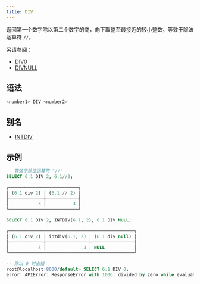 ```yaml
---
title: DIV
---
```


返回第一个数字除以第二个数字的商，向下取整至最接近的较小整数。等效于除法运算符 `//`。

另请参阅：

- [DIV0](div0.md)
- [DIVNULL](divnull.md)

## 语法

```sql
<number1> DIV <number2>
```

## 别名

- [INTDIV](intdiv.md)

## 示例

```sql
-- 等效于除法运算符 "//"
SELECT 6.1 DIV 2, 6.1//2;

┌──────────────────────────┐
│ (6.1 div 2) │ (6.1 // 2) │
├─────────────┼────────────┤
│           3 │          3 │
└──────────────────────────┘

SELECT 6.1 DIV 2, INTDIV(6.1, 2), 6.1 DIV NULL;

┌───────────────────────────────────────────────┐
│ (6.1 div 2) │ intdiv(6.1, 2) │ (6.1 div null) │
├─────────────┼────────────────┼────────────────┤
│           3 │              3 │ NULL           │
└───────────────────────────────────────────────┘

-- 除以 0 时出错
root@localhost:8000/default> SELECT 6.1 DIV 0;
error: APIError: ResponseError with 1006: divided by zero while evaluating function `div(6.1, 0)`
```